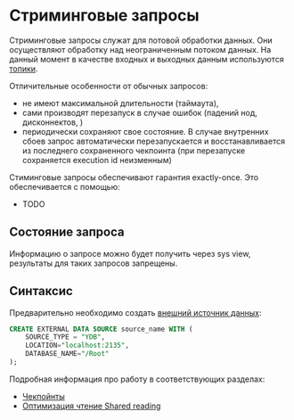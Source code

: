 # Стриминговые запросы

Стриминговые запросы служат для потовой обработки данных. Они осуществляют обработку над неограниченным потоком данных.
На данный момент в качестве входных и выходных данным используются [топики](../topic).

Отличительные особенности от обычных запросов:
- не имеют максимальной длительности (таймаута),
- сами производят перезапуск в случае ошибок (падений нод, дисконнектов, )
- периодически сохраняют свое состояние.
В случае внутренних сбоев запрос автоматически перезапускается и восстанавливается из последнего сохраненного чекпоинта (при перезапуске сохраняется execution id неизменным)

Стиминговые запросы обеспечивают гарантия exactly-once. Это обеспечивается с помощью:
- TODO 

## Состояние запроса

Информацию о запросе можно будет получить через sys view, результаты для таких запросов запрещены.

## Синтаксис

Предварительно необходимо создать [внешний источник данных](../datamodel/external_data_source):
```sql
CREATE EXTERNAL DATA SOURCE source_name WITH (
    SOURCE_TYPE = "YDB",
    LOCATION="localhost:2135",
    DATABASE_NAME="/Root"
);
```

Подробная информация про работу в соответствующих разделах:

- [Чекпойнты](checkpoints.md)
- [Оптимизация чтение Shared reading](shared_reading.md)